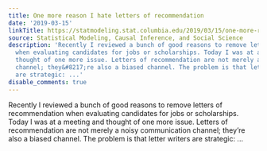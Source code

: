 ```yaml
---
title: One more reason I hate letters of recommendation
date: '2019-03-15'
linkTitle: https://statmodeling.stat.columbia.edu/2019/03/15/one-more-reason-i-hate-letters-of-recommendation/
source: Statistical Modeling, Causal Inference, and Social Science
description: 'Recently I reviewed a bunch of good reasons to remove letters of recommendation
  when evaluating candidates for jobs or scholarships. Today I was at a meeting and
  thought of one more issue. Letters of recommendation are not merely a noisy communication
  channel; they&#8217;re also a biased channel. The problem is that letter writers
  are strategic: ...'
disable_comments: true
---
```

Recently I reviewed a bunch of good reasons to remove letters of recommendation when evaluating candidates for jobs or scholarships. Today I was at a meeting and thought of one more issue. Letters of recommendation are not merely a noisy communication channel; they&#8217;re also a biased channel. The problem is that letter writers are strategic: ...